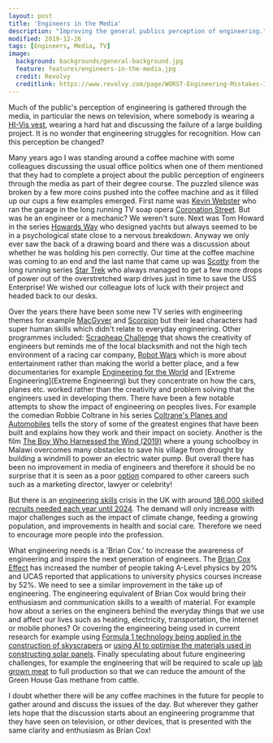 ```yaml
---
layout: post
title: 'Engineers in the Media'
description: "Improving the general publics perception of engineering."
modified: 2019-12-26
tags: [Engineers, Media, TV]
image:
  background: backgrounds/general-background.jpg
  feature: features/engineers-in-the-media.jpg
  credit: Revolvy
  creditlink: https://www.revolvy.com/page/WORST-Engineering-Mistakes-In-History!?stype=videos&cmd=list&sml=wi0QdCpEo_0
---
```

Much of the public's perception of engineering is gathered through the media, in particular the news on television, where somebody is wearing a [HI-Vis vest](https://www.hivis.net/), wearing a hard hat and discussing the failure of a large building project. It is no wonder that engineering struggles for recognition. How can this perception be changed?

Many years ago I was standing around a coffee machine with some colleagues discussing the usual office politics when one of them mentioned that they had to complete a project about the public perception of engineers through the media as part of their degree course. The puzzled silence was broken by a few more coins pushed into the coffee machine and as it filled up our cups a few examples emerged. First name was [Kevin Webster](https://en.wikipedia.org/wiki/Kevin_Webster) who ran the garage in the long running TV soap opera [Coronation Street](https://www.itv.com/coronationstreet). But was he an engineer or a mechanic? We weren't sure.  Next was Tom Howard in the series [Howards Way](https://www.imdb.com/title/tt0134250/plotsummary?ref_=tt_ov_pl) who designed yachts but always seemed to be in a psychological state close to a nervous breakdown. Anyway we only ever saw the back of a drawing board and there was a discussion about whether he was holding his pen correctly. Our time at the coffee machine was coming to an end and the last name that came up was [Scotty](https://en.wikipedia.org/wiki/Scotty_(Star_Trek)) from the long running series [Star Trek](https://intl.startrek.com/) who always managed to get a few more drops of power out of the overstretched warp drives just in time to save the USS Enterprise! We wished our colleague lots of luck with their project and headed back to our desks.

Over the years there have been some new TV series with engineering themes for example [MacGyver](https://en.wikipedia.org/wiki/MacGyver) and [Scorpion](https://www.theguardian.com/tv-and-radio/tvandradioblog/2014/oct/23/scorpion-tv-show-nerds-stereotypes) but their lead characters had super human skills which didn't relate to everyday engineering. Other programmes included: [Scrapheap Challenge](https://en.wikipedia.org/wiki/Scrapheap_Challenge) that shows the creativity of engineers but reminds me of the local blacksmith and not the high tech environment of a racing car company, [Robot Wars](http://www.robotwars.tv/) which is more about entertainment rather than making the world a better place, and a few documentaries for example [Engineering for the World](https://www.bbc.co.uk/programmes/b00rmy1v) and [Extreme Engineering](Extreme Engineering) but they concentrate on how the cars, planes etc. worked rather than the creativity and problem solving that the engineers used in developing them. There have been a few notable attempts to show the impact of engineering on peoples lives. For example the comedian Robbie Coltrane in his series [Coltrane's Planes and Automobiles](https://www.imdb.com/title/tt0130393/) tells the story of some of the greatest engines that have been built and explains how they work and their impact on society. Another is the film [The Boy Who Harnessed the Wind (2019)](https://www.imdb.com/title/tt7533152/) where a young schoolboy in Malawi overcomes many obstacles to save his village from drought by building a windmill to power an electric water pump. But overall there has been no improvement in media of engineers and therefore it should be no surprise that it is seen as a poor [option](https://www.ncchomelearning.co.uk/blog/these-are-the-highest-paying-jobs-in-the-uk/) compared to other careers such such as a marketing director, lawyer or celebrity!

But there is an [engineering skills](https://www.engineeringuk.com/media/1576/7444_enguk18_synopsis_standalone_aw.pdf) crisis in the UK with around [186,000 skilled recruits needed each year until 2024](https://www.randstad.co.uk/career-advice/skills/uk-engineering-facing-skills-crisis-where-are-the-jobs/). The demand will only increase with major challenges such as the impact of climate change, feeding a growing population, and improvements in health and social care. Therefore we need to encourage more people into the profession.

What engineering needs is a 'Brian Cox.' to increase the awareness of engineering and inspire the next generation of engineers. The [Brian Cox Effect](https://www.physics.manchester.ac.uk/research/impact/the-brian-cox-effect/) has increased the number of people taking A-Level physics by 20% and UCAS reported that applications to university physics courses increase by 52%. We need to see a similar improvement in the take up of engineering. The engineering equivalent of Brian Cox would bring their enthusiasm and communication skills to a wealth of material. For example how about a series on the engineers behind the everyday things that we use and affect our lives such as heating, electricity, transportation, the internet or mobile phones?  Or covering the engineering being used in current research for example using [Formula 1 technology being applied in the construction of skyscrapers](https://www.sciencedaily.com/releases/2019/12/191209131952.htm) or [using AI to optimise the materials used in constructing solar panels](https://www.sciencedaily.com/releases/2019/12/191216122415.htm). Finally speculating about future engineering challenges, for example the engineering that will be required to scale up [lab grown meat](https://www.scientificamerican.com/article/lab-grown-meat/) to full production so that we can reduce the amount of the Green House Gas methane from cattle.

I doubt whether there will be any coffee machines in the future for people to gather around and discuss the issues of the day. But wherever they gather lets hope that the discussion starts about an engineering programme that they have seen on television, or other devices, that is presented with the same clarity and enthusiasm as Brian Cox!
